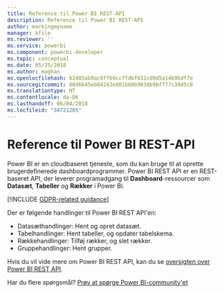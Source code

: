 ```yaml
---
title: Reference til Power BI REST-API
description: Reference til Power BI REST-API
author: markingmyname
manager: kfile
ms.reviewer: ''
ms.service: powerbi
ms.component: powerbi-developer
ms.topic: conceptual
ms.date: 05/25/2018
ms.author: maghan
ms.openlocfilehash: b2403ab9ac8ff69ccffdbf631cd0d5a14b9bdf7e
ms.sourcegitcommit: 80d6b45eb84243e801b60b9038b9bff77c30d5c8
ms.translationtype: HT
ms.contentlocale: da-DK
ms.lasthandoff: 06/04/2018
ms.locfileid: "34721265"
---
```

# <a name="power-bi-rest-api-reference"></a>Reference til Power BI REST-API
Power BI er en cloudbaseret tjeneste, som du kan bruge til at oprette brugerdefinerede dashboardprogrammer. Power BI REST API er en REST-baseret API, der leverer programadgang til **Dashboard**-ressourcer som **Datasæt**, **Tabeller** og **Rækker** i Power BI.

[!INCLUDE [GDPR-related guidance](../includes/gdpr-hybrid-note.md)]

Der er følgende handlinger til Power BI REST API'en:

* Datasæthandlinger: Hent og opret datasæt.
* Tabelhandlinger: Hent tabeller, og opdater tabelskema.
* Rækkehandlinger: Tilføj rækker, og slet rækker.
* Gruppehandlinger: Hent grupper.

Hvis du vil vide mere om Power BI REST API, kan du se [oversigten over Power BI REST API](https://msdn.microsoft.com/library/dn877544.aspx).

Har du flere spørgsmål? [Prøv at spørge Power BI-community'et](http://community.powerbi.com/)


